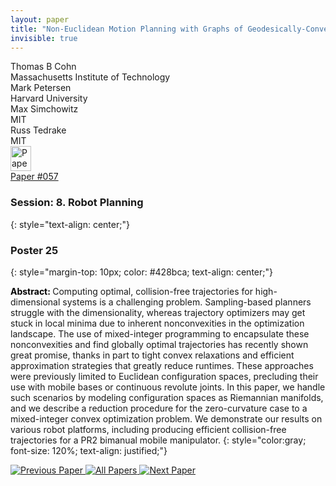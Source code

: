 ```yaml
---
layout: paper
title: "Non-Euclidean Motion Planning with Graphs of Geodesically-Convex Sets"
invisible: true
---
```

<div class="paper-authors">
<div class="paper-author-box">
    <div class="paper-author-name">Thomas B Cohn</div>
    <div class="paper-author-uni">Massachusetts Institute of Technology</div>
</div>
<div class="paper-author-box">
    <div class="paper-author-name">Mark Petersen</div>
    <div class="paper-author-uni">Harvard University</div>
</div>
<div class="paper-author-box">
    <div class="paper-author-name">Max Simchowitz</div>
    <div class="paper-author-uni">MIT</div>
</div>
<div class="paper-author-box">
    <div class="paper-author-name">Russ Tedrake</div>
    <div class="paper-author-uni">MIT</div>
</div>

</div><div class="paper-pdf">
<div> <a href="http://www.roboticsproceedings.org/rss19/p057.pdf"><img src="{{ site.baseurl }}/images/paper_link.png" alt="Paper Website" width = "33"  height = "40"/></a> </div>
<div> <a href="http://www.roboticsproceedings.org/rss19/p057.pdf">Paper&nbsp;#057</a> </div>
</div>

### Session: 8. Robot Planning
{: style="text-align: center;"}

### Poster 25
{: style="margin-top: 10px; color: #428bca; text-align: center;"}

<b style="color: black;">Abstract: </b>Computing optimal, collision-free trajectories for high-dimensional systems is a challenging problem. Sampling-based planners struggle with the dimensionality, whereas trajectory optimizers may get stuck in local minima due to inherent nonconvexities in the optimization landscape. The use of mixed-integer programming to encapsulate these nonconvexities and find globally optimal trajectories has recently shown great promise, thanks in part to tight convex relaxations and efficient approximation strategies that greatly reduce runtimes. These approaches were previously limited to Euclidean configuration spaces, precluding their use with mobile bases or continuous revolute joints. In this paper, we handle such scenarios by modeling configuration spaces as Riemannian manifolds, and we describe a reduction procedure for the zero-curvature case to a mixed-integer convex optimization problem. We demonstrate our results on various robot platforms, including producing efficient collision-free trajectories for a PR2 bimanual mobile manipulator.
{: style="color:gray; font-size: 120%; text-align: justified;"}


<div class="paper-menu">
<a href="{{ site.baseurl }}/program/papers/056/"> <img src="{{ site.baseurl }}/images/previous_paper_icon.png" alt="Previous Paper" title="Previous Paper"/> </a>
<a href="{{ site.baseurl }}/program/papers"><img src="{{ site.baseurl }}/images/overview_icon.png" alt="All Papers" title="All Papers"/> </a>
<a href="{{ site.baseurl }}/program/papers/058/"> <img src="{{ site.baseurl }}/images/next_paper_icon.png" alt="Next Paper" title="Next Paper"/> </a>

</div>
